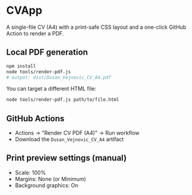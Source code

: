 # CVApp

A single-file CV (A4) with a print-safe CSS layout and a one-click GitHub Action to render a PDF.

## Local PDF generation

```bash
npm install
node tools/render-pdf.js
# output: dist/Dusan_Vejnovic_CV_A4.pdf
```

You can target a different HTML file:

```bash
node tools/render-pdf.js path/to/file.html
```

## GitHub Actions

- Actions → "Render CV PDF (A4)" → Run workflow
- Download the `Dusan_Vejnovic_CV_A4` artifact

## Print preview settings (manual)

- Scale: 100%
- Margins: None (or Minimum)
- Background graphics: On
